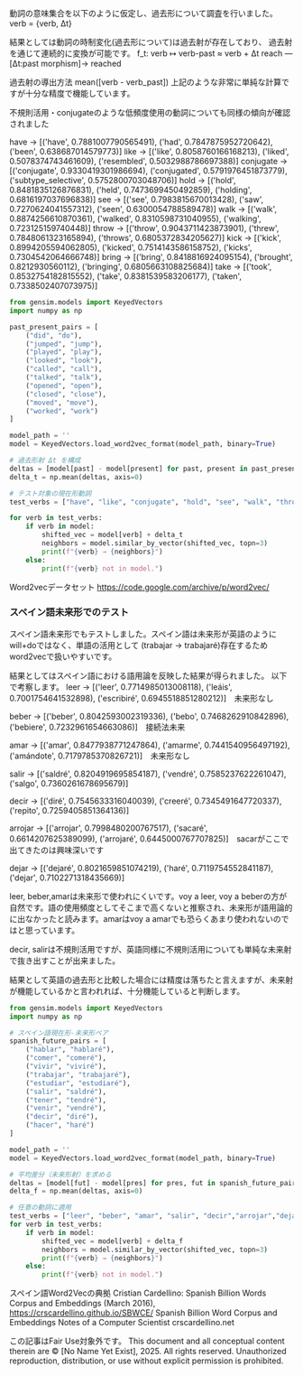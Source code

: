 動詞の意味集合を以下のように仮定し、過去形について調査を行いました。
verb = {verb, Δt}

結果としては動詞の時制変化(過去形について)は過去射が存在しており、
過去射を通じて連続的に変換が可能です。
f_t: verb ↦ verb-past ≈ verb + Δt
reach —[Δt:past morphism]→ reached

過去射の導出方法
mean([verb - verb_past])
上記のような非常に単純な計算ですが十分な精度で機能しています。


不規則活用・conjugateのような低頻度使用の動詞についても同様の傾向が確認されました


have → [('have', 0.7881007790565491), ('had', 0.7847875952720642), ('been', 0.638687014579773)]
like → [('like', 0.8058760166168213), ('liked', 0.5078374743461609), ('resembled', 0.5032988786697388)]
conjugate → [('conjugate', 0.9330419301986694), ('conjugated', 0.5791976451873779), ('subtype_selective', 0.5752800703048706)]
hold → [('hold', 0.8481835126876831), ('held', 0.7473699450492859), ('holding', 0.6816197037696838)]
see → [('see', 0.7983815670013428), ('saw', 0.7270624041557312), ('seen', 0.6300054788589478)]
walk → [('walk', 0.8874256610870361), ('walked', 0.8310598731040955), ('walking', 0.723125159740448)]
throw → [('throw', 0.9043711423873901), ('threw', 0.7848061323165894), ('throws', 0.6805372834205627)]
kick → [('kick', 0.8994205594062805), ('kicked', 0.7514143586158752), ('kicks', 0.7304542064666748)]
bring → [('bring', 0.8418816924095154), ('brought', 0.8212930560112), ('bringing', 0.6805663108825684)]
take → [('took', 0.8532754182815552), ('take', 0.8381539583206177), ('taken', 0.7338502407073975)]

```python
from gensim.models import KeyedVectors
import numpy as np

past_present_pairs = [
    ("did", "do"),
    ("jumped", "jump"),
    ("played", "play"),
    ("looked", "look"),
    ("called", "call"),
    ("talked", "talk"),
    ("opened", "open"),
    ("closed", "close"),
    ("moved", "move"),
    ("worked", "work")
]

model_path = ''
model = KeyedVectors.load_word2vec_format(model_path, binary=True)

# 過去形射 Δt を構成
deltas = [model[past] - model[present] for past, present in past_present_pairs if past in model and present in model]
delta_t = np.mean(deltas, axis=0)

# テスト対象の現在形動詞
test_verbs = ["have", "like", "conjugate", "hold", "see", "walk", "throw", "kick", "bring", "take"]

for verb in test_verbs:
    if verb in model:
        shifted_vec = model[verb] + delta_t
        neighbors = model.similar_by_vector(shifted_vec, topn=3)
        print(f"{verb} → {neighbors}")
    else:
        print(f"{verb} not in model.")

```

Word2vecデータセット
https://code.google.com/archive/p/word2vec/


### スペイン語未来形でのテスト

スペイン語未来形でもテストしました。スペイン語は未来形が英語のようにwill+doではなく、単語の活用として (trabajar → trabajaré)存在するためword2vecで扱いやすいです。

結果としてはスペイン語における語用論を反映した結果が得られました。
以下で考察します。
leer → [('leer', 0.7714985013008118), ('leáis', 0.7001754641532898), ('escribiré', 0.6945518851280212)]　未来形なし

beber → [('beber', 0.8042593002319336), ('bebo', 0.7468262910842896), ('bebiere', 0.7232961654663086)]　接続法未来

amar → [('amar', 0.8477938771247864), ('amarme', 0.7441540956497192), ('amándote', 0.7179785370826721)]　未来形なし

salir → [('saldré', 0.8204919695854187), ('vendré', 0.7585237622261047), ('salgo', 0.7360261678695679)]

decir → [('diré', 0.7545633316040039), ('creeré', 0.7345491647720337), ('repito', 0.7259405851364136)]

arrojar → [('arrojar', 0.7998480200767517), ('sacaré', 0.6614207625389099), ('arrojaré', 0.6445000767707825)]　sacarがここで出てきたのは興味深いです

dejar → [('dejaré', 0.8021659851074219), ('haré', 0.7119754552841187), ('dejar', 0.7102271318435669)]

leer, beber,amarは未来形で使われにくいです。voy a leer, voy a beberの方が自然です。語の使用頻度としてそこまで高くないと推察され、未来形が語用論的に出なかったと読みます。amarはvoy a amarでも恐らくあまり使われないのではと思っています。

decir, salirは不規則活用ですが、英語同様に不規則活用についても単純な未来射で抜き出すことが出来ました。

結果として英語の過去形と比較した場合には精度は落ちたと言えますが、未来射が機能しているかと言われれば、十分機能していると判断します。

```python
from gensim.models import KeyedVectors
import numpy as np

# スペイン語現在形-未来形ペア
spanish_future_pairs = [
    ("hablar", "hablaré"),
    ("comer", "comeré"),
    ("vivir", "viviré"),
    ("trabajar", "trabajaré"),
    ("estudiar", "estudiaré"),
    ("salir", "saldré"),
    ("tener", "tendré"),
    ("venir", "vendré"),
    ("decir", "diré"),
    ("hacer", "haré")
]

model_path = ''
model = KeyedVectors.load_word2vec_format(model_path, binary=True)

# 平均差分（未来形射）を求める
deltas = [model[fut] - model[pres] for pres, fut in spanish_future_pairs if pres in model and fut in model]
delta_f = np.mean(deltas, axis=0)

# 任意の動詞に適用
test_verbs = ["leer", "beber", "amar", "salir", "decir","arrojar","dejar"]
for verb in test_verbs:
    if verb in model:
        shifted_vec = model[verb] + delta_f
        neighbors = model.similar_by_vector(shifted_vec, topn=3)
        print(f"{verb} → {neighbors}")
    else:
        print(f"{verb} not in model.")
```

スペイン語Word2Vecの典拠
Cristian Cardellino: Spanish Billion Words Corpus and Embeddings (March 2016), https://crscardellino.github.io/SBWCE/
Spanish Billion Word Corpus and Embeddings
Notes of a Computer Scientist
crscardellino.net

この記事はFair Use対象外です。
This document and all conceptual content therein are © [No Name Yet Exist], 2025. All rights reserved. Unauthorized reproduction, distribution, or use without explicit permission is prohibited.